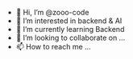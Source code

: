 - 👋 Hi, I’m @zooo-code
- 👀 I’m interested in backend & AI
- 🌱 I’m currently learning Backend
- 💞️ I’m looking to collaborate on ...
- 📫 How to reach me ...

<!---
zooo-code/zooo-code is a ✨ special ✨ repository because its `README.md` (this file) appears on your GitHub profile.
You can click the Preview link to take a look at your changes.
--->

